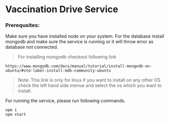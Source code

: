 # Vaccination Drive Service

### Prerequsites:
Make sure you have installed node on your system.
For the database install mongodb and make sure the service is running or it will throw error as database not connected.
> For installing mongodb checkout following link
```
https://www.mongodb.com/docs/manual/tutorial/install-mongodb-on-ubuntu/#std-label-install-mdb-community-ubuntu
```
> Note: This link is only for linux if you want to install on any other OS check the left hand side menue and select the os which you want to install.

For running the service, please run following commands.
```
npm i
npm start
```